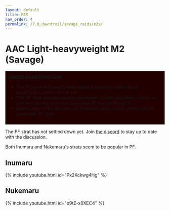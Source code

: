 ```yaml
---
layout: default
title: M2S
nav_order: 4
permalink: /7.0_dawntrail/savage_raids/m2s/
---
```


# AAC Light-heavyweight M2 (Savage)

<div style="background-color: #200 ; padding: 10px; border: 1px solid;">
<b>UNDER CONSTRUCTION</b>
<ul>
  <li>The PF strat will usually take about 3 weeks to settle down, especially 
  further into the tier.</li>
  <li>The PF strat will be based on whatever Game8 publishes, which in turn
  will be based on the Japanese PF strat in Mana DC.</li>
  <li><em>Some parts</em> of the EN strat on Elemental may modify part(s) of
  the Japanese PF strat.</li>
</ul>
</div>

The PF strat has not settled down yet. Join [the discord](https://discord.gg/WEzhVHwAU6)
to stay up to date with the discussion.

Both Inumaru and Nukemaru's strats seem to be popular in PF.

## Inumaru

{% include youtube.html id="Pk2Kckwg4Hg" %}

## Nukemaru

{% include youtube.html id="p9tE-x0XEC4" %}



<script data-goatcounter="https://tuufless.goatcounter.com/count"
        async src="//gc.zgo.at/count.js"></script>
